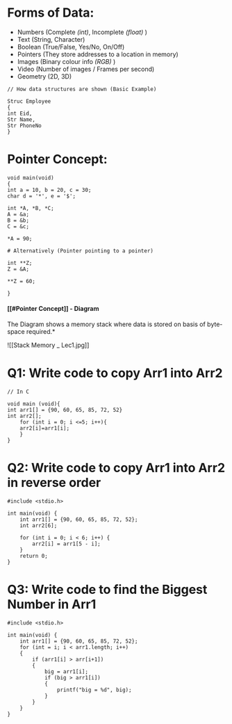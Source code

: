 # Forms of Data:

- Numbers (Complete *(int)*, Incomplete *(float)* )
- Text (String, Character)
- Boolean (True/False, Yes/No, On/Off)
- Pointers (They store addresses to a location in memory)
- Images (Binary colour info *(RGB)* )
- Video (Number of images / Frames per second)
- Geometry (2D, 3D) 

```
// How data structures are shown (Basic Example)

Struc Employee
{
int Eid,
Str Name,
Str PhoneNo
}
```

# Pointer Concept:

```
void main(void)
{
int a = 10, b = 20, c = 30;
char d = '*', e = '$';

int *A, *B, *C;
A = &a;
B = &b;
C = &c;

*A = 90;

# Alternatively (Pointer pointing to a pointer)

int **Z;
Z = &A;

**Z = 60;

}
```


#### [[#Pointer Concept]] - Diagram

The Diagram shows a memory stack where data is stored on basis of byte-space required.* 

![[Stack Memory _ Lec1.jpg]]
# Q1: Write code to copy Arr1 into Arr2

```
// In C

void main (void){
int arr1[] = {90, 60, 65, 85, 72, 52}
int arr2[];
	for (int i = 0; i <=5; i++){
	arr2[i]=arr1[i];
	}
}
```

# Q2: Write code to copy Arr1 into Arr2 in reverse order

```
#include <stdio.h>

int main(void) {
    int arr1[] = {90, 60, 65, 85, 72, 52};
    int arr2[6];  

    for (int i = 0; i < 6; i++) {
        arr2[i] = arr1[5 - i];  
    }
    return 0;
}

```

# Q3: Write code to find the Biggest Number in Arr1

```
#include <stdio.h>

int main(void) {
    int arr1[] = {90, 60, 65, 85, 72, 52};
    for (int = i; i < arr1.length; i++)
    {
	    if (arr1[i] > arr[i+1])
	    {
		    big = arr1[i];
		    if (big > arr1[i])
		    {
			    printf("big = %d", big);
		    }	    
		}
    }  
}

```